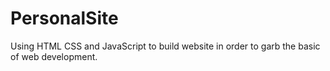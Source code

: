 # PersonalSite
Using HTML CSS and JavaScript to build website in order to garb the basic of web development. 
